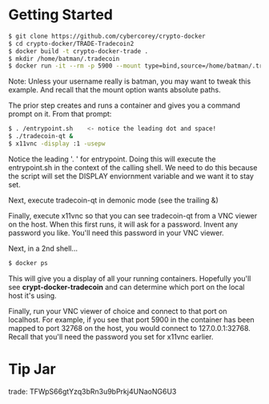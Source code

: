# Getting Started
```sh
$ git clone https://github.com/cybercorey/crypto-docker
$ cd crypto-docker/TRADE-Tradecoin2
$ docker build -t crypto-docker-trade . 
$ mkdir /home/batman/.tradecoin
$ docker run -it --rm -p 5900 --mount type=bind,source=/home/batman/.tradecoin,destination=/root/.tradecoin crypto-docker-trade
```
Note: Unless your username really is batman, you may want to tweak this example.  And recall that the mount option wants absolute paths.

The prior step creates and runs a container and gives you a command prompt on it.  From that prompt:

```sh
$ . /entrypoint.sh    <- notice the leading dot and space!
$ ./tradecoin-qt &
$ x11vnc -display :1 -usepw
```
Notice the leading '. ' for entrypoint.  Doing this will execute the entrypoint.sh in the context of the calling shell.  We need to do this because the script will set the DISPLAY enviornment variable and we want it to stay set.

Next, execute tradecoin-qt in demonic mode (see the trailing &)


Finally, execute x11vnc so that you can see tradecoin-qt from a VNC viewer on the host.  When this first runs, it will ask for a password.  Invent any password you like.  You'll need this password in your VNC viewer.


Next, in a 2nd shell...
```sh
$ docker ps
```
This will give you a display of all your running containers.  Hopefully you'll see **crypt-docker-tradecoin** and can determine which port on the local host it's using.

Finally, run your VNC viewer of choice and connect to that port on localhost.  For example, if you see that port 5900 in the container has been mapped to port 32768 on the host, you would connect to 127.0.0.1:32768.  Recall that you'll need the password you set for x11vnc earlier.

# Tip Jar

trade: TFWpS66gtYzq3bRn3u9bPrkj4UNaoNG6U3
